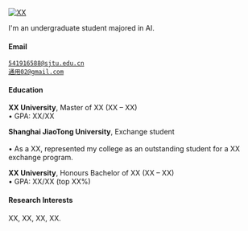 [![XX](https://img.shields.io/badge/XX-github-blue?logo=github)](https://github.com/XX)

I'm an undergraduate student majored in AI. 

#### Email  
<code>541916588@sjtu.edu.cn</code>  
<code>通用02@gmail.com</code>

#### Education  
**XX University**, Master of XX (XX – XX)  
• GPA: XX/XX  

**Shanghai JiaoTong University**, Exchange student <br>  
• As a XX, represented my college as an outstanding student for a XX exchange program.  

**XX University**, Honours Bachelor of XX (XX – XX)  
• GPA: XX/XX (top XX%)  

#### Research Interests  
XX, XX, XX, XX.